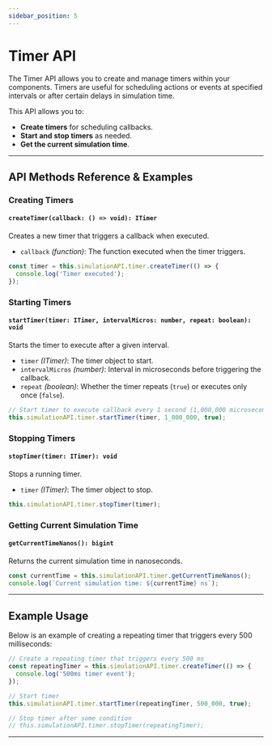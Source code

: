 ```yaml
---
sidebar_position: 5
---
```


# Timer API

The Timer API allows you to create and manage timers within your components. Timers are useful for scheduling actions or events at specified intervals or after certain delays in simulation time.

This API allows you to:

- **Create timers** for scheduling callbacks.
- **Start and stop timers** as needed.
- **Get the current simulation time**.

---

## API Methods Reference & Examples

### Creating Timers

#### `createTimer(callback: () => void): ITimer`

Creates a new timer that triggers a callback when executed.

- `callback` *(function)*: The function executed when the timer triggers.

```typescript
const timer = this.simulationAPI.timer.createTimer(() => {
  console.log('Timer executed');
});
```

### Starting Timers

#### `startTimer(timer: ITimer, intervalMicros: number, repeat: boolean): void`

Starts the timer to execute after a given interval.

- `timer` *(ITimer)*: The timer object to start.
- `intervalMicros` *(number)*: Interval in microseconds before triggering the callback.
- `repeat` *(boolean)*: Whether the timer repeats (`true`) or executes only once (`false`).

```typescript
// Start timer to execute callback every 1 second (1,000,000 microseconds)
this.simulationAPI.timer.startTimer(timer, 1_000_000, true);
```

### Stopping Timers

#### `stopTimer(timer: ITimer): void`

Stops a running timer.

- `timer` *(ITimer)*: The timer object to stop.

```typescript
this.simulationAPI.timer.stopTimer(timer);
```

### Getting Current Simulation Time

#### `getCurrentTimeNanos(): bigint`

Returns the current simulation time in nanoseconds.

```typescript
const currentTime = this.simulationAPI.timer.getCurrentTimeNanos();
console.log(`Current simulation time: ${currentTime} ns`);
```

---

## Example Usage

Below is an example of creating a repeating timer that triggers every 500 milliseconds:

```typescript
// Create a repeating timer that triggers every 500 ms
const repeatingTimer = this.simulationAPI.timer.createTimer(() => {
  console.log('500ms timer event');
});

// Start timer
this.simulationAPI.timer.startTimer(repeatingTimer, 500_000, true);

// Stop timer after some condition
// this.simulationAPI.timer.stopTimer(repeatingTimer);
```

---
